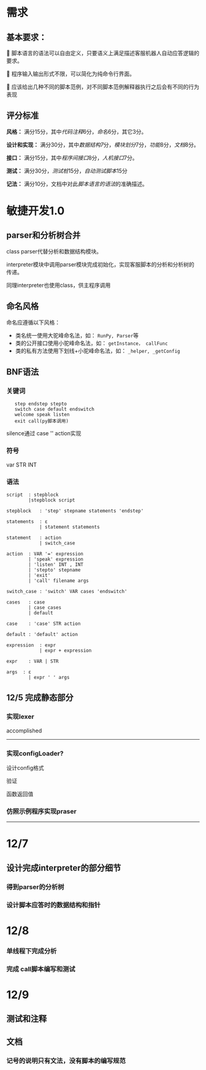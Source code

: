 # 需求
## 基本要求：

 脚本语言的语法可以自由定义，只要语义上满足描述客服机器人自动应答逻辑的要求。

 程序输入输出形式不限，可以简化为纯命令行界面。

 应该给出几种不同的脚本范例，对不同脚本范例解释器执行之后会有不同的行为表现

## 评分标准

**风格：**
满分15分，其中*代码注释*6分，*命名*6分，其它3分。

**设计和实现：**
满分30分，其中*数据结构7*分，*模块划分*7分，*功能*8分，*文档*8分。

**接口：**
满分15分，其中*程序间接口*8分，*人机接口*7分。

**测试：**
满分30分，*测试桩*15分，*自动测试脚本*15分

**记法：**
满分10分，文档中对此*脚本语言的语法*的准确描述。


# 敏捷开发1.0
## parser和分析树合并
class parser代替分析和数据结构模块。

interpreter模块中调用parser模块完成初始化，实现客服脚本的分析和分析树的传递。

同理interpreter也使用class，供主程序调用
## 命名风格

命名应遵循以下风格：

- 类名统一使用大驼峰命名法，如： `RunPy, Parser`等
- 类的公开接口使用小驼峰命名法，如： `getInstance， callFunc`
- 类的私有方法使用下划线+小驼峰命名法，如： `_helper, _getConfig`

## BNF语法
### 关键词
```
   step endstep stepto
   switch case default endswitch 
   welcome speak listen 
   exit call(py脚本调用)  
```
silence通过 case '' action实现
### 符号
var STR INT
### 语法
```
script  : stepblock
        |stepblock script

stepblock   : 'step' stepname statements 'endstep'

statements  : ε
            | statement statements 

statement   : action
            | switch_case

action  : VAR '=' expression
        | 'speak' expression
        | 'listen' INT , INT
        | 'stepto' stepname
        | 'exit'
        | 'call' filename args

switch_case : 'switch' VAR cases 'endswitch'

cases   : case
        | case cases
        | default

case    : 'case' STR action

default : 'default' action

expression  : expr 
            | expr + expression

expr    : VAR | STR

args  : ε
        | expr ' ' args
```


## 12/5 完成静态部分
### 实现lexer 
accomplished

------
### 实现configLoader?
设计config格式

验证

函数返回值
### 仿照示例程序实现praser

---
# 12/7
## 设计完成interpreter的部分细节

### 得到parser的分析树
### 设计脚本应答时的数据结构和指针
# 12/8
### 单线程下完成分析
### 完成 call脚本编写和测试
# 12/9
## 测试和注释

## 文档
### 记号的说明只有文法，没有脚本的编写规范